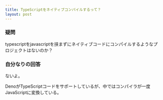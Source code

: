 ```yaml
---
title: TypeScriptをネイティブコンパイルするって？
layout: post
---
```


### 疑問
typescriptをjavascriptを挟まずにネイティブコードにコンパイルするようなプロジェクトはないのか？

### 自分なりの回答
ないよ。

DenoがTypeScriptコードをサポートしているが、中ではコンパイラが一度JavaScriptに変換している。
